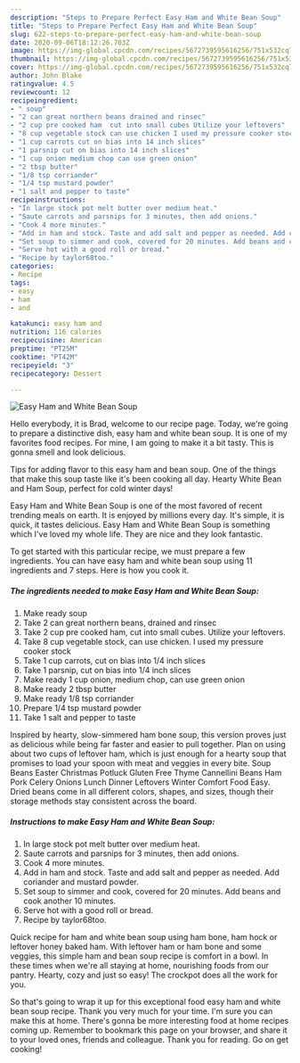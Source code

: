 ```yaml
---
description: "Steps to Prepare Perfect Easy Ham and White Bean Soup"
title: "Steps to Prepare Perfect Easy Ham and White Bean Soup"
slug: 622-steps-to-prepare-perfect-easy-ham-and-white-bean-soup
date: 2020-09-06T18:12:26.703Z
image: https://img-global.cpcdn.com/recipes/5672739595616256/751x532cq70/easy-ham-and-white-bean-soup-recipe-main-photo.jpg
thumbnail: https://img-global.cpcdn.com/recipes/5672739595616256/751x532cq70/easy-ham-and-white-bean-soup-recipe-main-photo.jpg
cover: https://img-global.cpcdn.com/recipes/5672739595616256/751x532cq70/easy-ham-and-white-bean-soup-recipe-main-photo.jpg
author: John Blake
ratingvalue: 4.5
reviewcount: 12
recipeingredient:
- " soup"
- "2 can great northern beans drained and rinsec"
- "2 cup pre cooked ham  cut into small cubes Utilize your leftovers"
- "8 cup vegetable stock can use chicken I used my pressure cooker stock"
- "1 cup carrots cut on bias into 14 inch slices"
- "1 parsnip cut on bias into 14 inch slices"
- "1 cup onion medium chop can use green onion"
- "2 tbsp butter"
- "1/8 tsp corriander"
- "1/4 tsp mustard powder"
- "1 salt and pepper to taste"
recipeinstructions:
- "In large stock pot melt butter over medium heat."
- "Saute carrots and parsnips for 3 minutes, then add onions."
- "Cook 4 more minutes."
- "Add in ham and stock. Taste and add salt and pepper as needed. Add coriander and mustard powder."
- "Set soup to simmer and cook, covered for 20 minutes. Add beans and cook another 10 minutes."
- "Serve hot with a good roll or bread."
- "Recipe by taylor68too."
categories:
- Recipe
tags:
- easy
- ham
- and

katakunci: easy ham and 
nutrition: 116 calories
recipecuisine: American
preptime: "PT25M"
cooktime: "PT42M"
recipeyield: "3"
recipecategory: Dessert

---
```



![Easy Ham and White Bean Soup](https://img-global.cpcdn.com/recipes/5672739595616256/751x532cq70/easy-ham-and-white-bean-soup-recipe-main-photo.jpg)

Hello everybody, it is Brad, welcome to our recipe page. Today, we're going to prepare a distinctive dish, easy ham and white bean soup. It is one of my favorites food recipes. For mine, I am going to make it a bit tasty. This is gonna smell and look delicious.

Tips for adding flavor to this easy ham and bean soup. One of the things that make this soup taste like it&#39;s been cooking all day. Hearty White Bean and Ham Soup, perfect for cold winter days!

Easy Ham and White Bean Soup is one of the most favored of recent trending meals on earth. It is enjoyed by millions every day. It's simple, it is quick, it tastes delicious. Easy Ham and White Bean Soup is something which I've loved my whole life. They are nice and they look fantastic.


To get started with this particular recipe, we must prepare a few ingredients. You can have easy ham and white bean soup using 11 ingredients and 7 steps. Here is how you cook it.

<!--inarticleads1-->

##### The ingredients needed to make Easy Ham and White Bean Soup:

1. Make ready  soup
1. Take 2 can great northern beans, drained and rinsec
1. Take 2 cup pre cooked ham,  cut into small cubes. Utilize your leftovers.
1. Take 8 cup vegetable stock, can use chicken. I used my pressure cooker stock
1. Take 1 cup carrots, cut on bias into 1/4 inch slices
1. Take 1 parsnip, cut on bias into 1/4 inch slices
1. Make ready 1 cup onion, medium chop, can use green onion
1. Make ready 2 tbsp butter
1. Make ready 1/8 tsp corriander
1. Prepare 1/4 tsp mustard powder
1. Take 1 salt and pepper to taste


Inspired by hearty, slow-simmered ham bone soup, this version proves just as delicious while being far faster and easier to pull together. Plan on using about two cups of leftover ham, which is just enough for a hearty soup that promises to load your spoon with meat and veggies in every bite. Soup Beans Easter Christmas Potluck Gluten Free Thyme Cannellini Beans Ham Pork Celery Onions Lunch Dinner Leftovers Winter Comfort Food Easy. Dried beans come in all different colors, shapes, and sizes, though their storage methods stay consistent across the board. 

<!--inarticleads2-->

##### Instructions to make Easy Ham and White Bean Soup:

1. In large stock pot melt butter over medium heat.
1. Saute carrots and parsnips for 3 minutes, then add onions.
1. Cook 4 more minutes.
1. Add in ham and stock. Taste and add salt and pepper as needed. Add coriander and mustard powder.
1. Set soup to simmer and cook, covered for 20 minutes. Add beans and cook another 10 minutes.
1. Serve hot with a good roll or bread.
1. Recipe by taylor68too.


Quick recipe for ham and white bean soup using ham bone, ham hock or leftover honey baked ham. With leftover ham or ham bone and some veggies, this simple ham and bean soup recipe is comfort in a bowl. In these times when we&#39;re all staying at home, nourishing foods from our pantry. Hearty, cozy and just so easy! The crockpot does all the work for you. 

So that's going to wrap it up for this exceptional food easy ham and white bean soup recipe. Thank you very much for your time. I'm sure you can make this at home. There's gonna be more interesting food at home recipes coming up. Remember to bookmark this page on your browser, and share it to your loved ones, friends and colleague. Thank you for reading. Go on get cooking!
